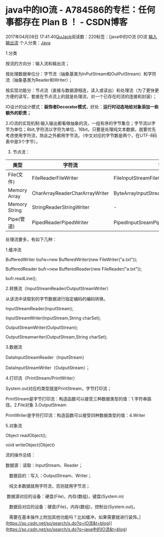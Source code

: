 # java中的IO流 - A784586的专栏：任何事都存在 Plan B ！ - CSDN博客





2017年04月08日 17:41:40[QuJack](https://me.csdn.net/A784586)阅读数：220标签：[java中的IO流																[IO流																[输入输出流](https://so.csdn.net/so/search/s.do?q=输入输出流&t=blog)
个人分类：[Java](https://blog.csdn.net/A784586/article/category/6556682)





1.分类

按流的方向分：输入流和输出流；

按处理数据单位分：字节流（抽象基类为InPutStream和OutPutStream）和字符流（抽象基类为Reader和Writer）；

按实现功能分：节点流（直接与数据源相连，读入或读出）和处理流（为了更快更方便的读写，套接在节点流上的就是处理流，对一个已存在的流的连接和封装）；




IO设计的设计模式：**装饰者Decorator模式**，好处：**运行时动态地给对象添加一些额外的职责；**




2.IO流的实现机制:输入输出都看做抽象的流，一组有序的字节集合；字节流以字节为单位；8bit,字符流以字符为单位，16bit。只要是处理纯文本数据，就要优先考虑使用字符流，除此之外都用字节流。（中文对应的字节数是两个，在UTF-8码表中是3个字节）。

3. 节点流：


|类型|字符流|字节流|
|----|----|----|
|File(文件)|FileReaderFileWriter|FileInputStreamFileOutputSream|
|Memory Array|CharArrayReaderCharArrayWriter|ByteArrayInputStreamByteArrayOutputSream|
|Memory String|StringReaderStringWriter|-|
|Pipe(管道)|PipedReaderPipedWriter|PipedInputSreamPipedOutputSream|

处理流要多，有如下几种：

1.缓冲流

BufferedWriter bufw=new BufferedWriter(new FileWriter("a.txt")); 

BufferedReader bufr=new BufferedReader(new FileReader("a.txt"));

bufr.readLine();


2.转换流（InputStreamReader/OutputStreamWriter）


从该流中读取到的字节数据进行指定编码的编码转换。

InputStreamReader(InputStream);
        


InputStreamWriter(InputStream,String charSet);
   





OutputStreamWriter(OutputStream);
    


OutputStreamwriter(OutputStream,String charSet);
   





3.数据流

DataInputStreamReader（InputStream）

DataInputStreamWriter（OutputStream）；  




4.打印流（PrintStream/PrintWriter）

System.out对应的类型就是PrintStream，字节打印流；


PrintStream是字节打印流：构造函数可以接受三种数据类型的值：1.字符串路径。2.File对象
 3.OutputStream


PrintWriter是字符打印流：构造函数可以接受四种数据类型的值：4.Writer





5.对象流

Object
 readObject();


void
 writeObject(Object)







流的操作总结：

数据源：读取：InputStream、Reader；

   数据目的：写入：OutputStream、Writer；

   纯文本数据就用字符流，否则就用字节流；

 数据源对应的设备：硬盘(File)，内存(数组)，键盘(System.in)

   数据目对应的设备：硬盘(File)，内存(数组)，控制台(System.out)。

   需要在基本操作上附加其他功能吗？比如缓冲，如果需要就进行装饰。](https://so.csdn.net/so/search/s.do?q=IO流&t=blog)](https://so.csdn.net/so/search/s.do?q=java中的IO流&t=blog)




